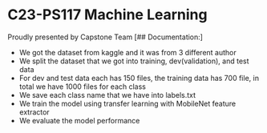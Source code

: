 # C23-PS117 Machine Learning
Proudly presented by Capstone Team
[## Documentation:]
- We got the dataset from kaggle and it was from 3 different author
- We split the dataset that we got into training, dev(validation), and test data
- For dev and test data each has 150 files, the training data has 700 file, in total we have 1000 files for each class
- We save each class name that we have into labels.txt
- We train the model using transfer learning with MobileNet feature extractor
- We evaluate the model performance
